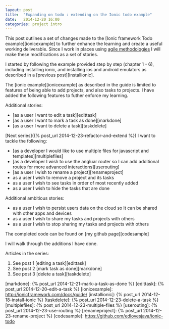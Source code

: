 ```yaml
---
layout: post
title:  "Expanding on todo : extending on the Ionic todo example"
date:   2014-12-20 16:00
categories: project intro
---
```


This post outlines a set of changes made to the [Ionic framework Todo example][ionicexample] to further enhance the learning and create a useful working deliverable. Since I work in places using [agile methodologies](http://agilemanifesto.org) I will make these modifications as a set of stories.

I started by following the example provided step by step (chapter 1 - 6), including installing ionic, and installing ios and android emulators as described in a [previous post][installionic].

The [ionic example][ionicexample] as described in the guide is limited to features of being able to add projects, and also tasks to projects. I have added the following features to futher enforce my learning.

Additional stories:

 * [as a user I want to edit a task][edittask]
 * [as a user I want to mark a task as done][markdone]
 * [as a user I want to delete a task][taskdelete]

[Next series]({% post_url 2014-12-23-refactor-and-extend %}) I want to tackle the following:

 * [as a developer I would like to use multiple files for javascript and templates][multiplefiles]
 * [as a developer I wish to use the angluar router so I can add additional routes for more advanced interactions][userouting] 
 * [as a user I wish to rename a project][renameproject]
 * as a user I wish to remove a project and its tasks
 * as a user I wish to see tasks in order of most recently added
 * as a user I wish to hide the tasks that are done

Additional ambitious stories:

 * as a user I wish to persist users data on the cloud so It can be shared with other apps and devices
 * as a user I wish to share my tasks and projects with others
 * as a user I wish to stop sharing my tasks and projects with others
 
The completed code can be found on [my github page][codesample]

I will walk through the additions I have done.

Articles in the series:

 1. See post 1 [editing a task][edittask]
 1. See post 2 [mark task as done][markdone]
 1. See post 3 [delete a task][taskdelete]

[markdone]:    {% post_url 2014-12-21-mark-a-task-as-done %}
[edittask]:    {% post_url 2014-12-20-edit-a-task %}
[ionicexample]: http://ionicframework.com/docs/guide/
[installionic]: {% post_url 2014-12-18-install-ionic %}
[taskdelete]:     {% post_url 2014-12-23-delete-a-task %}
[multiplefiles]: {% post_url 2014-12-23-multiple-files %}
[userouting]: {% post_url 2014-12-23-use-routing %}
[renameproject]: {% post_url 2014-12-23-rename-project %}
[codesample]: https://github.com/edlovesjava/ionic-todo